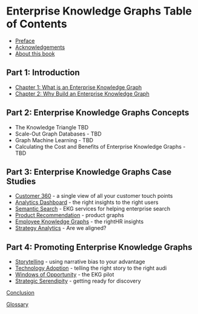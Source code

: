 # Enterprise Knowledge Graphs Table of Contents

* [Preface](intro/preface.md)
* [Acknowledgements](intro/acknowledgements.md)
* [About this book](intro/about-this-book.md)

## Part 1: Introduction

* [Chapter 1: What is an Enterprise Knowledge Graph](intro/introduction.md)
* [Chapter 2: Why Build an Enterprise Knowledge Graph](intro/ekg-cost-benefits.md)


## Part 2: Enterprise Knowledge Graphs Concepts

* The Knowledge Triangle TBD
* Scale-Out Graph Databases - TBD
* Graph Machine Learning - TBD
* Calculating the Cost and Benefits of Enterprise Knowledge Graphs - TBD

## Part 3: Enterprise Knowledge Graphs Case Studies

* [Customer 360](case-studies/customer-360.md) - a single view of all your customer touch points
* [Analytics Dashboard](case-studies/customer-360.md) - the right insights to the right users
* [Semantic Search](case-studies/semantic-search.md) - EKG services for helping enterprise search
* [Product Recommendation](case-studies/product-recommendation.md) - product graphs
* [Employee Knowledge Graphs](case-studies/employee-knowledge-graphs.md) - the rightHR insights
* [Strategy Analytics](case-studies/strategy-graph.md) - Are we aligned?

## Part 4: Promoting Enterprise Knowledge Graphs
* [Storytelling](promoting/storytelling.md) - using narrative bias to your advantage
* [Technology Adoption](promoting/technology-adoption.md) - telling the right story to the right audi
* [Windows of Opportunity](promoting/windows-of-opportunity.md) - the EKG pilot
* [Strategic Serendipity](promoting/strategic-serendipity.md) - getting ready for discovery

[Conclusion](promoting/conclusion.md)

[Glossary](glossary.md)